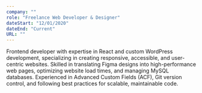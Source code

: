 ```yaml
---
company: ""
role: "Freelance Web Developer & Designer"
dateStart: "12/01/2020"
dateEnd: "Current"
URL: ""
---
```


Frontend developer with expertise in React and custom WordPress development, specializing in creating responsive, accessible, and user-centric websites. Skilled in translating Figma designs into high-performance web pages, optimizing website load times, and managing MySQL databases. Experienced in Advanced Custom Fields (ACF), Git version control, and following best practices for scalable, maintainable code.
